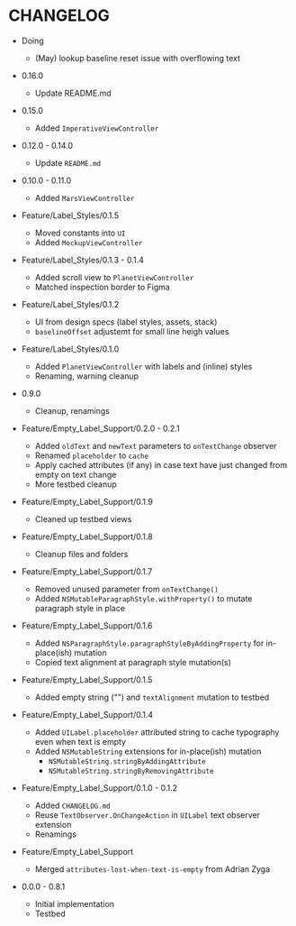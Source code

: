 #  CHANGELOG

* Doing

	+ (May) lookup baseline reset issue with overflowing text

* 0.16.0

	+ Update README.md

* 0.15.0

	+ Added `ImperativeViewController` 

* 0.12.0 - 0.14.0

	+ Update `README.md`

* 0.10.0 - 0.11.0

	+ Added `MarsViewController` 

* Feature/Label_Styles/0.1.5

	+ Moved constants into `UI`
	+ Added `MockupViewController`

* Feature/Label_Styles/0.1.3 - 0.1.4

	+ Added scroll view to `PlanetViewController`
	+ Matched inspection border to Figma

* Feature/Label_Styles/0.1.2

	+ UI from design specs (label styles, assets, stack)
	+ `baselineOffset` adjustemt for small line heigh values

* Feature/Label_Styles/0.1.0

	+ Added `PlanetViewController` with labels and (inline) styles
	+ Renaming, warning cleanup

* 0.9.0

	+ Cleanup, renamings

* Feature/Empty_Label_Support/0.2.0 - 0.2.1

	+ Added `oldText` and `newText` parameters to `onTextChange` observer
	+ Renamed `placeholder` to `cache`
	+ Apply cached attributes (if any) in case text have just changed from empty on text change
	+ More testbed cleanup

* Feature/Empty_Label_Support/0.1.9

	+ Cleaned up testbed views

* Feature/Empty_Label_Support/0.1.8

	+ Cleanup files and folders

* Feature/Empty_Label_Support/0.1.7

	+ Removed unused parameter from `onTextChange()`
	+ Added `NSMutableParagraphStyle.withProperty()` to mutate paragraph style in place
	
* Feature/Empty_Label_Support/0.1.6

	+ Added `NSParagraphStyle.paragraphStyleByAddingProperty` for in-place(ish) mutation
	+ Copied text alignment at paragraph style mutation(s)

* Feature/Empty_Label_Support/0.1.5

	+ Added empty string ("") and `textAlignment` mutation to testbed

* Feature/Empty_Label_Support/0.1.4

	+ Added `UILabel.placeholder` attributed string to cache typography even when text is empty
	+ Added `NSMutableString` extensions for in-place(ish) mutation
		+ `NSMutableString.stringByAddingAttribute`
		+ `NSMutableString.stringByRemovingAttribute`

* Feature/Empty_Label_Support/0.1.0 - 0.1.2

	+ Added `CHANGELOG.md`
	+ Reuse `TextObserver.OnChangeAction` in `UILabel` text observer extension
	+ Renamings

* Feature/Empty_Label_Support

	+ Merged `attributes-lost-when-text-is-empty` from Adrian Zyga

* 0.0.0 - 0.8.1

	+ Initial implementation
	+ Testbed
